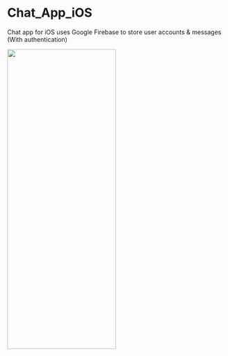 # Chat_App_iOS
Chat app for iOS uses Google Firebase to store user accounts & messages (With authentication)


<img src="https://i.imgur.com/GYFDoRd.gif" width="250" height="690">

